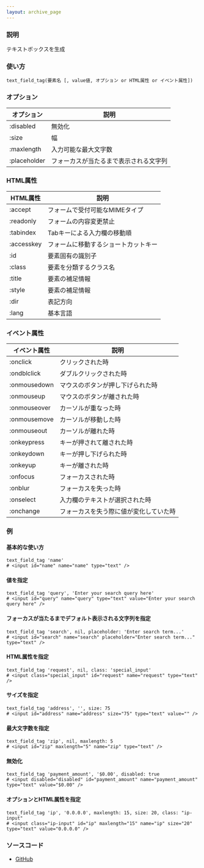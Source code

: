 ```yaml
---
layout: archive_page
---
```

### 説明
テキストボックスを生成

### 使い方
    text_field_tag(要素名 [, value値, オプション or HTML属性 or イベント属性])

### オプション

オプション        | 説明
-------------|--------------------
:disabled    | 無効化
:size        | 幅
:maxlength   | 入力可能な最大文字数
:placeholder | フォーカスが当たるまで表示される文字列

### HTML属性

HTML属性   | 説明
-----------|-------------------
:accept    | フォームで受付可能なMIMEタイプ
:readonly  | フォームの内容変更禁止
:tabindex  | Tabキーによる入力欄の移動順
:accesskey | フォームに移動するショートカットキー
:id        | 要素固有の識別子
:class     | 要素を分類するクラス名
:title     | 要素の補足情報
:style     | 要素の補足情報
:dir       | 表記方向
:lang      | 基本言語

### イベント属性

イベント属性     | 説明
-------------|--------------------
:onclick     | クリックされた時
:ondblclick  | ダブルクリックされた時
:onmousedown | マウスのボタンが押し下げられた時
:onmouseup   | マウスのボタンが離された時
:onmouseover | カーソルが重なった時
:onmousemove | カーソルが移動した時
:onmouseout  | カーソルが離れた時
:onkeypress  | キーが押されて離された時
:onkeydown   | キーが押し下げられた時
:onkeyup     | キーが離された時
:onfocus     | フォーカスされた時
:onblur      | フォーカスを失った時
:onselect    | 入力欄のテキストが選択された時
:onchange    | フォーカスを失う際に値が変化していた時

### 例
#### 基本的な使い方
    text_field_tag 'name'
    # <input id="name" name="name" type="text" />

#### 値を指定
    text_field_tag 'query', 'Enter your search query here'
    # <input id="query" name="query" type="text" value="Enter your search query here" />

#### フォーカスが当たるまでデフォルト表示される文字列を指定
    text_field_tag 'search', nil, placeholder: 'Enter search term...'
    # <input id="search" name="search" placeholder="Enter search term..." type="text" />

#### HTML属性を指定
    text_field_tag 'request', nil, class: 'special_input'
    # <input class="special_input" id="request" name="request" type="text" />

#### サイズを指定
    text_field_tag 'address', '', size: 75
    # <input id="address" name="address" size="75" type="text" value="" />

#### 最大文字数を指定
    text_field_tag 'zip', nil, maxlength: 5
    # <input id="zip" maxlength="5" name="zip" type="text" />

#### 無効化
    text_field_tag 'payment_amount', '$0.00', disabled: true
    # <input disabled="disabled" id="payment_amount" name="payment_amount" type="text" value="$0.00" />

#### オプションとHTML属性を指定
    text_field_tag 'ip', '0.0.0.0', maxlength: 15, size: 20, class: "ip-input"
    # <input class="ip-input" id="ip" maxlength="15" name="ip" size="20" type="text" value="0.0.0.0" />

### ソースコード
* [GitHub](https://github.com/rails/rails/blob/ac30e389ecfa0e26e3d44c1eda8488ddf63b3ecc/actionview/lib/action_view/helpers/form_tag_helper.rb#L194)